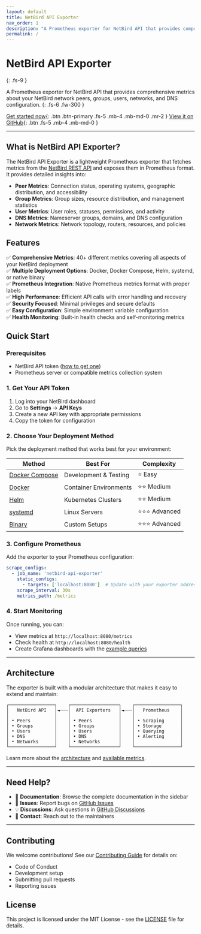 ```yaml
---
layout: default
title: NetBird API Exporter
nav_order: 1
description: "A Prometheus exporter for NetBird API that provides comprehensive metrics about your NetBird network"
permalink: /
---
```


# NetBird API Exporter
{: .fs-9 }

A Prometheus exporter for NetBird API that provides comprehensive metrics about your NetBird network peers, groups, users, networks, and DNS configuration.
{: .fs-6 .fw-300 }

[Get started now](#quick-start){: .btn .btn-primary .fs-5 .mb-4 .mb-md-0 .mr-2 }
[View it on GitHub](https://github.com/matanbaruch/netbird-api-exporter){: .btn .fs-5 .mb-4 .mb-md-0 }

---

## What is NetBird API Exporter?

The NetBird API Exporter is a lightweight Prometheus exporter that fetches metrics from the [NetBird REST API](https://docs.netbird.io/ipa/resources/peers) and exposes them in Prometheus format. It provides detailed insights into:

- **Peer Metrics**: Connection status, operating systems, geographic distribution, and accessibility
- **Group Metrics**: Group sizes, resource distribution, and management statistics
- **User Metrics**: User roles, statuses, permissions, and activity
- **DNS Metrics**: Nameserver groups, domains, and DNS configuration
- **Network Metrics**: Network topology, routers, resources, and policies

## Features

✅ **Comprehensive Metrics**: 40+ different metrics covering all aspects of your NetBird deployment  
✅ **Multiple Deployment Options**: Docker, Docker Compose, Helm, systemd, or native binary  
✅ **Prometheus Integration**: Native Prometheus metrics format with proper labels  
✅ **High Performance**: Efficient API calls with error handling and recovery  
✅ **Security Focused**: Minimal privileges and secure defaults  
✅ **Easy Configuration**: Simple environment variable configuration  
✅ **Health Monitoring**: Built-in health checks and self-monitoring metrics  

## Quick Start

### Prerequisites

- NetBird API token ([how to get one](getting-started/authentication))
- Prometheus server or compatible metrics collection system

### 1. Get Your API Token

1. Log into your NetBird dashboard
2. Go to **Settings** → **API Keys**
3. Create a new API key with appropriate permissions
4. Copy the token for configuration

### 2. Choose Your Deployment Method

Pick the deployment method that works best for your environment:

| Method | Best For | Complexity |
|--------|----------|------------|
| [Docker Compose](installation/docker-compose) | Development & Testing | ⭐ Easy |
| [Docker](installation/docker) | Container Environments | ⭐⭐ Medium |
| [Helm](installation/helm) | Kubernetes Clusters | ⭐⭐ Medium |
| [systemd](installation/systemd) | Linux Servers | ⭐⭐⭐ Advanced |
| [Binary](installation/binary) | Custom Setups | ⭐⭐⭐ Advanced |

### 3. Configure Prometheus

Add the exporter to your Prometheus configuration:

```yaml
scrape_configs:
  - job_name: 'netbird-api-exporter'
    static_configs:
      - targets: ['localhost:8080']  # Update with your exporter address
    scrape_interval: 30s
    metrics_path: /metrics
```

### 4. Start Monitoring

Once running, you can:
- View metrics at `http://localhost:8080/metrics`
- Check health at `http://localhost:8080/health`
- Create Grafana dashboards with the [example queries](usage/prometheus-queries)

---

## Architecture

The exporter is built with a modular architecture that makes it easy to extend and maintain:

```
┌─────────────────┐    ┌──────────────────┐    ┌─────────────────┐
│   NetBird API   │◄───│  API Exporters   │◄───│   Prometheus    │
│                 │    │                  │    │                 │
│ • Peers         │    │ • Peers          │    │ • Scraping      │
│ • Groups        │    │ • Groups         │    │ • Storage       │
│ • Users         │    │ • Users          │    │ • Querying      │
│ • DNS           │    │ • DNS            │    │ • Alerting      │
│ • Networks      │    │ • Networks       │    │                 │
└─────────────────┘    └──────────────────┘    └─────────────────┘
```

Learn more about the [architecture](technical/architecture) and [available metrics](reference/metrics).

---

## Need Help?

- 📖 **Documentation**: Browse the complete documentation in the sidebar
- 🐛 **Issues**: Report bugs on [GitHub Issues](https://github.com/matanbaruch/netbird-api-exporter/issues)
- 💡 **Discussions**: Ask questions in [GitHub Discussions](https://github.com/matanbaruch/netbird-api-exporter/discussions)
- 📧 **Contact**: Reach out to the maintainers

---

## Contributing

We welcome contributions! See our [Contributing Guide](contributing) for details on:
- Code of Conduct
- Development setup
- Submitting pull requests
- Reporting issues

## License

This project is licensed under the MIT License - see the [LICENSE](https://github.com/matanbaruch/netbird-api-exporter/blob/main/LICENSE) file for details. 